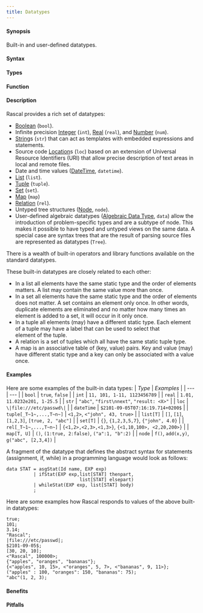 ```yaml
---
title: Datatypes
---
```


#### Synopsis

Built-in and user-defined datatypes.

#### Syntax

#### Types

#### Function

#### Description

Rascal provides a rich set of datatypes:

*  [Boolean]((Rascal:Values-Boolean)) (`bool`).
*  Infinite precision [Integer]((Rascal:Values-Integer)) (`int`), 
   [Real]((Rascal:Values-Real)) (`real`), and [Number]((Rascal:Values-Number)) (`num`).
*  [String]((Rascal:Values-String))s (`str`) that can act as templates with embedded expressions and statements. 
*  Source code [Location]((Rascal:Values-Location))s (`loc`) based on an extension of Universal Resource Identifiers (URI) that allow precise description of text areas in local and remote files.
*  Date and time values ([DateTime]((Rascal:Values-DateTime)), `datetime`).
*  [List]((Rascal:Values-List)) (`list`).
*  [Tuple]((Rascal:Values-Tuple)) (`tuple`).
*  [Set]((Rascal:Values-Set)) (`set`).
*  [Map]((Rascal:Values-Map)) (`map`) 
*  [Relation]((Rascal:Values-Relation)) (`rel`). 
*  Untyped tree structures ([Node]((Rascal:Values-Node)), `node`).  
*  User-defined algebraic datatypes ([Algebraic Data Type]((Rascal:Declarations-AlgebraicDataType)), `data`) allow the introduction of problem-specific types and are a subtype of node. 
  This makes it possible to have typed
  and untyped views on the same data. 
  A special case are syntax trees that are the result of parsing source files are represented 
  as datatypes (`Tree`).


There is a wealth of built-in operators and library functions available on the standard datatypes. 

These built-in datatypes are closely related to each other:

*  In a list all elements have the same static type and the order of elements matters. A list may contain the same value more than once.
*  In a set all elements have the same static type and the order of elements does not matter.
  A set contains an element only once. In other words, duplicate elements are eliminated 
  and no matter how many times an element is added to a set, it will occur in it only once.
*  In a tuple all elements (may) have a different static type. Each element of a tuple may have a label that can be used to select that  
  element of the tuple.
*  A relation is a set of tuples which all have the same static tuple type.
*  A map is an associative table of (key, value) pairs. Key and value (may) have different static 
  type and a key can only be associated with a value once.

#### Examples

Here are some examples of the built-in data types:
| _Type_                    | _Examples_ |
| --- | --- |
| `bool`                    | `true`, `false` |
| `int`                     | `11, 101, 1-11, 1123456789` |
| `real`                    | `1.01, 11.0232e201, 1-25.5` |
| `str`                     | `"abc"`, `"first\nnext"`, `"result: <X>"` |
| `loc`                     | `\|file:///etc/passwd\|` |
| `dateTime`                | `$2101-09-05T07:16:19.714+0200$` |
| `tuple[_T~1~,...,T~n~]`	| `<1,2>`, `<"john", 43, true>` |
| `list[T]`               | `[]`, `[1]`, `[1,2,3]`, `[true, 2, "abc"]` |
| `set[T]`                | `{}`, `{1,2,3,5,7}`, `{"john", 4.0}` |
| `rel[_T~1~,...,T~n~]`   | `{<1,2>,<2,3>,<1,3>}`, `{<1,10,100>, <2,20,200>}` |
| `map[T, U]`           | `()`, `(1:true, 2:false)`, `("a":1, "b":2)` |
| `node`                    | `f()`, `add(x,y)`, `g("abc", [2,3,4])` |


A fragment of the datatype that defines the abstract syntax for statements (assignment, if, while) in a programming language would look as follows:

```rascal
data STAT = asgStat(Id name, EXP exp)
          | ifStat(EXP exp,list[STAT] thenpart,
                           list[STAT] elsepart) 
          | whileStat(EXP exp, list[STAT] body)
          ;
```

Here are some examples how Rascal responds to values of the above built-in datatypes:
```rascal-shell
true;
101;
3.14;
"Rascal";
|file:///etc/passwd|;
$2101-09-05$;
[30, 20, 10];
<"Rascal", 100000>;
{"apples", "oranges", "bananas"};
{<"apples", 10, 15>, <"oranges", 5, 7>, <"bananas", 9, 11>};
("apples" : 100, "oranges": 150, "bananas": 75);
"abc"(1, 2, 3);
```


#### Benefits

#### Pitfalls

